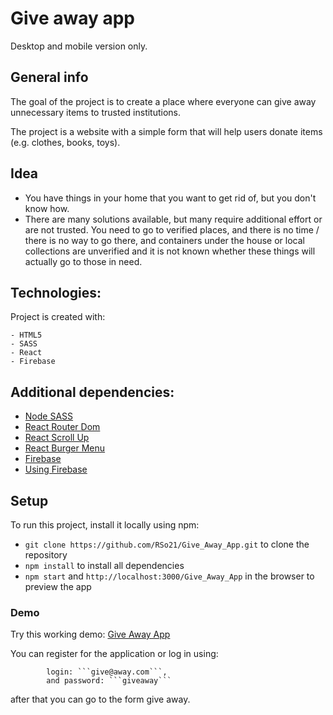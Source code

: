 # Give away app

Desktop and mobile version only.

## General info

The goal of the project is to create a place where everyone can give away unnecessary items to trusted institutions.

The project is a website with a simple form that will help users donate items (e.g. clothes, books, toys).


## Idea

* You have things in your home that you want to get rid of, but you don't know how.
* There are many solutions available, but many require additional effort or are not trusted. You need to go to verified places, and there is no time / there is no way to go there, and containers under the house or local collections are unverified and it is not known whether these things will actually go to those in need.


## Technologies:

Project is created with:

```
- HTML5
- SASS
- React
- Firebase
```


## Additional dependencies:

* [Node SASS](https://www.npmjs.com/package/node-sass)
* [React Router Dom](https://www.npmjs.com/package/react-router-dom)
* [React Scroll Up](https://www.npmjs.com/package/react-scroll-up-button)
* [React Burger Menu](https://www.npmjs.com/package/react-burger-menu)
* [Firebase](https://www.npmjs.com/package/firebase)
* [Using Firebase](https://www.robinwieruch.de/complete-firebase-authentication-react-tutorial#sign-up-with-react-and-firebase)


## Setup

To run this project, install it locally using npm:

*  ```git clone https://github.com/RSo21/Give_Away_App.git``` to clone the repository
* ```npm install``` to install all dependencies
* ```npm start``` and ```http://localhost:3000/Give_Away_App``` in the browser to preview the app 


### Demo

Try this working demo: [Give Away App](https://rso21.github.io/Give_Away_App/)

You can register for the application or log in using:

            login: ```give@away.com```,
            and password: ```giveaway```

after that you can go to the form give away. 